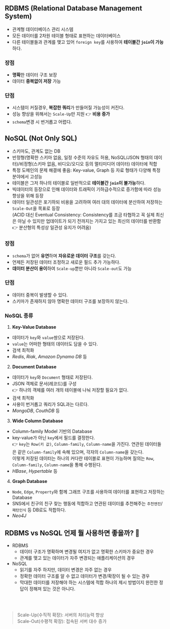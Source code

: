 
## RDBMS (Relational Database Management System)
* 관계형 데이터베이스 관리 시스템
* 모든 데이터를 2차원 테이블 형태로 표현하는 데이터베이스
* 다른 테이블들과 관계를 맺고 있어 `foreign key`를 사용하여 **테이블간 `join`이 가능**하다.
### 장점
* **명확**한 데이터 구조 보장
* 데이터 **중복없이 저장** 가능
### 단점
* 시스템이 커질경우, **복잡한 쿼리**가 만들어질 가능성이 커진다.
* 성능 향상을 위해서는 `Scale-Up`만 지원 👉 **비용 증가**
* `schema`변경 시 번거롭고 어렵다.



## NoSQL (Not Only SQL)
* 스키마도, 관계도 없는 DB
* 반정형(명확한 스키마 없음, 일정 수준의 자유도 허용, NoSQL/JSON 형태의 데이터)/비정형(스키마 없음, 비디오/오디오 등의 멀티미디어 데이터) 데이터에 적합
* 특정 도메인의 문제 해결에 좋음: Key-value, Graph 등 자료 형태가 다양해 특정 분야에서 고성능
* 테이블은 그저 하나의 테이블로 일반적으로 **테이블간 `join`이 불가능**하다.
* 빅데이터의 등장으로 인해 데이터와 트래픽이 기하급수적으로 증가함에 따라 성능 향상을 위해 등장
* 데이터 일관성은 포기하되 비용을 고려하여 여러 대의 데이터에 분산하여 저장하는 `Scale-Out`을 목표로 등장  
  (ACID 대신 Eventual Consistency: Consistency를 조금 타협하고 꼭 실제 최신은 아닐 수 있지만 업데이트가 되기 전까지는 가지고 있는 최신의 데이터를 반환함 👉 분산형의 특성상 일관성 유지가 어려움)
### 장점
* `schema`가 없어 **유연**하며 **자유로운 데이터 구조**를 갖는다.
* 언제든 저장된 데이터 조정하고 새로운 필드 추가 가능하다.
* **데이터 분산이 용이**하여 `Scale-up`뿐만 아니라 `Scale-out`도 가능
### 단점
* 데이터 중복이 발생할 수 있다.
* 스키마가 존재하지 않아 명확한 데이터 구조를 보장하지 않는다.  

### NoSQL 종류

1. **Key-Value Database**
* 데이터가 `key`와 `value`쌍으로 저장된다.
* `value`는 어떠한 형태의 데이터도 담을 수 있다.
* 검색 최적화
* *Redis*, *Riak*, *Amazon Dynamo DB* 등

2. **Document Database**
* 데이터가 `key`와 `Document` 형태로 저장된다.
* JSON 객체로 문서(레코드)를 구성  
 👉 하나의 객체를 여러 개의 테이블에 나눠 저장할 필요가 없다.  
* 검색 최적화
* 사용이 번거롭고 쿼리가 SQL과는 다르다.
* *MongoDB*, *CouthDB* 등

3. **Wide Column Database**
* Column-family Model 기반의 Database
* key-value가 아닌 `key`에서 필드를 결정한다.  
  👉 `key`는 `Row(키 값)`, `Column-family`, `Column-name`을 가진다. 연관된 데이터들은 같은 `Column-family`에 속해 있으며, 각자의 `Column-name`을 갖는다.  
  이렇게 저장된 데이터는 하나의 커다란 테이블로 표현이 가능하며 질의는 `Row`, `Column-family`, `Column-name`을 통해 수행된다.
* *HBase*, *Hypertable* 등

4. **Graph Database**
* `Node`, `Edge`, `Property`와 함께 그래프 구조를 사용하여 데이터를 표현하고 저장하는 Database
* SNS에서 친구의 친구 찾는 행동에 적합하고 연관된 데이터를 추천해주는 `추천엔진`/`패턴인식` 등 DB로도 적합하다.
* *Neo4J*


## RDBMS vs NoSQL 언제 뭘 사용하면 좋을까? 🤔
* RDBMS
  * 데이터 구조가 명확하며 변경될 여지가 없고 명확한 스키마가 중요한 경우
  * 관계를 맺고 있는 데이터가 자주 변경되는 애플리케이션의 경우
* NoSQL
  * 읽기를 자주 하지만, 데이터 변경은 자주 없는 경우
  * 정확한 데이터 구조를 알 수 없고 데이터가 변경/확장이 될 수 있는 경우
  * 막대한 데이터를 저장해야 하는 시스템에 적합
    하나의 제시 방법이지 완전한 정답이 정해져 있는 것은 아니다.


<BR/><BR/>

> Scale-Up(수직적 확장): 서버의 처리능력 향상  
> Scale-Out(수평적 확장): 접속된 서버 대수 증가
